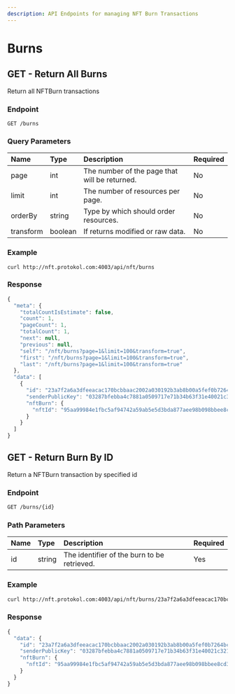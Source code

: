 ```yaml
---
description: API Endpoints for managing NFT Burn Transactions
---
```


# Burns

## GET - Return All Burns

Return all NFTBurn transactions

### Endpoint

```text
GET /burns
```

### **Query Parameters**

| **Name** | Type | Description | Required |
| :--- | :--- | :--- | :--- |
| page | int | The number of the page that will be returned. | No |
| limit | int  | The number of resources per page. | No |
| orderBy | string | Type by which should order resources. | No |
| transform | boolean | If returns modified or raw data. | No |

### Example

```text
curl http://nft.protokol.com:4003/api/nft/burns
```

### Response

```javascript
{
  "meta": {
    "totalCountIsEstimate": false,
    "count": 1,
    "pageCount": 1,
    "totalCount": 1,
    "next": null,
    "previous": null,
    "self": "/nft/burns?page=1&limit=100&transform=true",
    "first": "/nft/burns?page=1&limit=100&transform=true",
    "last": "/nft/burns?page=1&limit=100&transform=true"
  },
  "data": [
    {
      "id": "23a7f2a6a3dfeeacac170bcbbaac2002a030192b3ab8b00a5fef0b7264bc7f02",
      "senderPublicKey": "03287bfebba4c7881a0509717e71b34b63f31e40021c321f89ae04f84be6d6ac37",
      "nftBurn": {
        "nftId": "95aa99984e1fbc5af94742a59ab5e5d3bda877aee98b098bbee8cd33afc9f26c"
      }
    }
  ]
}
```

## GET - Return Burn By ID

Return a NFTBurn transaction by specified id

### Endpoint

```bash
GET /burns/{id}
```

### Path Parameters

| Name | Type | Description | Required |
| :--- | :--- | :--- | :--- |
| id | string | The identifier of the burn to be retrieved. | Yes |

### Example

```bash
curl http://nft.protokol.com:4003/api/nft/burns/23a7f2a6a3dfeeacac170bcbbaac2002a030192b3ab8b00a5fef0b7264bc7f02
```

### Response

```javascript
{
  "data": {
    "id": "23a7f2a6a3dfeeacac170bcbbaac2002a030192b3ab8b00a5fef0b7264bc7f02",
    "senderPublicKey": "03287bfebba4c7881a0509717e71b34b63f31e40021c321f89ae04f84be6d6ac37",
    "nftBurn": {
      "nftId": "95aa99984e1fbc5af94742a59ab5e5d3bda877aee98b098bbee8cd33afc9f26c"
    }
  }
}
```



